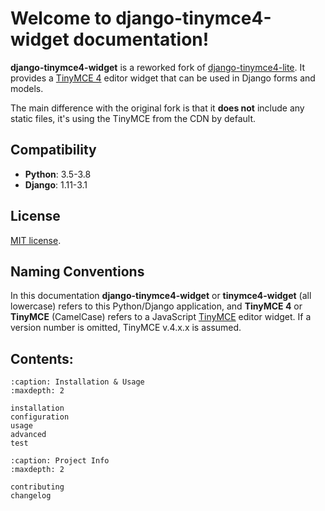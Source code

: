 # Welcome to django-tinymce4-widget documentation!

**django-tinymce4-widget** is a reworked fork of [django-tinymce4-lite](https://github.com/romanvm/django-tinymce4-lite). It provides a [TinyMCE 4](https://www.tinymce.com/) editor widget that can be used in Django forms and models.

The main difference with the original fork is that it **does not** include any static files, it's using the TinyMCE from the CDN by default.

## Compatibility

-   **Python**: 3.5-3.8
-   **Django**: 1.11-3.1

## License

[MIT license](https://en.wikipedia.org/wiki/MIT_License).

## Naming Conventions

In this documentation **django-tinymce4-widget** or **tinymce4-widget** (all lowercase) refers to this Python/Django application, and **TinyMCE 4** or **TinyMCE** (CamelCase) refers to a JavaScript [TinyMCE](https://www.tinymce.com/) editor widget. If a version number is omitted, TinyMCE v.4.x.x is assumed.

## Contents:

```{toctree}
:caption: Installation & Usage
:maxdepth: 2

installation
configuration
usage
advanced
test
```

```{toctree}
:caption: Project Info
:maxdepth: 2

contributing
changelog
```
